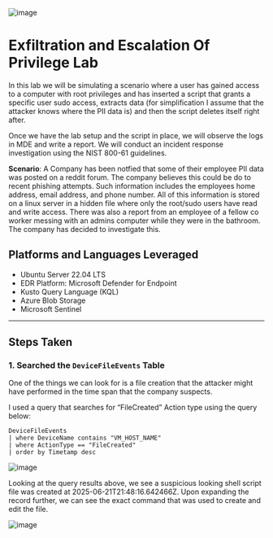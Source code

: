 ![image](https://github.com/user-attachments/assets/70552740-fbd2-47b0-aff8-43f8a6434449)

# Exfiltration and Escalation Of Privilege Lab
In this lab we will be simulating a scenario where a user has gained access to a computer with root privileges and has inserted a script that grants a specific user sudo access, extracts data (for simplification I assume that the attacker knows where the PII data is) and then the script deletes itself right after. 

Once we have the lab setup and the script in place, we will observe the logs in MDE and write a report. We will conduct an incident response investigation using the NIST 800-61 guidelines.



**Scenario**: A Company has been notfied that some of their employee PII data was posted on a reddit forum. The company believes this could be do to recent phishing attempts. Such information includes the employees home address, email address, and phone number. All of this information is stored on a linux server in a hidden file where only the root/sudo users have read and write access. There was also a report from an employee of a fellow co worker messing with an admins computer while they were in the bathroom. The company has decided to investigate this. 

## Platforms and Languages Leveraged
- Ubuntu Server 22.04 LTS
- EDR Platform: Microsoft Defender for Endpoint
- Kusto Query Language (KQL)
- Azure Blob Storage
- Microsoft Sentinel

---

## Steps Taken

### 1. Searched the `DeviceFileEvents` Table

One of the things we can look for is a file creation that the attacker might have performed in the time span that the company suspects. 

I used a query that searches for “FileCreated” Action type using the query below:

```kql
DeviceFileEvents
| where DeviceName contains "VM_HOST_NAME"
| where ActionType == "FileCreated"
| order by Timetamp desc
```
![image](https://github.com/user-attachments/assets/cc8dd264-ef00-4319-a97f-c9850b75878f)

Looking at the query results above, we see a suspicious looking shell script file was created at 2025-06-21T21:48:16.642466Z. Upon expanding the record further, we can see the exact command that was used to create and edit the file.

![image](https://github.com/user-attachments/assets/915f2764-90d8-4ba9-adf7-bb951225d733)

